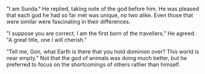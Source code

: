 "I am Sunda." He replied, taking note of the god before him. He was pleased that each god he had so far met was unique, no two alike. Even those that were similar were fascinating in their differences.

"I suppose you are correct, I am the first born of the travellers." He agreed. "A great title, one I will cherish."

"Tell me, Gon, what Earth is there that you hold dominion over? This world is near empty." Not that the god of animals was doing much better, but he preferred to focus on the shortcomings of others rather than himself.